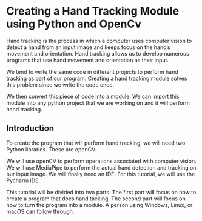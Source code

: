 # Creating a Hand Tracking Module using Python and OpenCv

Hand tracking is the process in which a computer uses computer vision to detect a hand from an input image and keeps focus on the hand’s movement and orientation. Hand tracking allows us to develop numerous programs that use hand movement and orientation as their input.

We tend to write the same code in different projects to perform hand tracking as part of our program. Creating a hand tracking module solves this problem since we write the code once.

We then convert this piece of code into a module. We can import this module into any python project that we are working on and it will perform hand tracking.

## Introduction

To create the program that will perform hand tracking, we will need two Python libraries. These are openCV.

We will use openCV to perform operations associated with computer vision. We will use MediaPipe to perform the actual hand detection and tracking on our input image. We will finally need an IDE. For this tutorial, we will use the Pycharm IDE.

This tutorial will be divided into two parts. The first part will focus on how to create a program that does hand tacking. The second part will focus on how to turn the program into a module. A person using Windows, Linux, or macOS can follow through.
